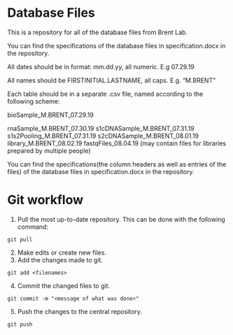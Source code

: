 # Database Files

This is a repository for all of the database files from Brent Lab.

You can find the specifications of the database files in specification.docx in the repository.

All dates should be in format: mm.dd.yy, all numeric. E.g 07.29.19

All names should be FIRSTINITIAL.LASTNAME, all caps. E.g. “M.BRENT”

Each table should be in a separate .csv file, named according to the following scheme:

bioSample_M.BRENT_07.29.19

rnaSample_M.BRENT_07.30.19
s1cDNASample_M.BRENT_07.31.19
s1s2Pooling_M.BRENT_07.31.19
s2cDNASample_M.BRENT_08.01.19
library_M.BRENT_08.02.19
fastqFiles_08.04.19 (may contain files for libraries prepared by multiple people)

You can find the specifications(the column headers as well as entries of the files) of the database files in specification.docx in the repository.

# Git workflow

1. Pull the most up-to-date repository. This can be done with the following command: 
```
git pull
```
2. Make edits or create new files.
3. Add the changes made to git.
```
git add <filenames>
```
4. Commit the changed files to git. 
```
git commit -m "<message of what was done>"
```
5. Push the changes to the central repository.
```
git push
```